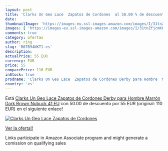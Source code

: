 ```yaml
---
layout: post
title: 'Clarks Un Geo Lace  Zapatos de Cordones  al 50.00 % de descuento'
date: 
thumbnailImage: 'https://images-eu.ssl-images-amazon.com/images/I/31tnZfjcmKL._SL200_.jpg'
images: [ 'https://images-eu.ssl-images-amazon.com/images/I/31tnZfjcmKL._SL200_.jpg' ]
comments: true
category: ofertas
author: ring
slug: 'B07B94NKT1-es'
description:
actualPrice: 55 EUR
currency: EUR
price: 55
comparePrice: 110 EUR
inStock: true
prodname: 'Clarks Un Geo Lace  Zapatos de Cordones Derby para Hombre  Marrón  Dark Brown Nubuck   41 EU'
country: 'es'
---
```


Está [Clarks Un Geo Lace  Zapatos de Cordones Derby para Hombre  Marrón  Dark Brown Nubuck   41 EU](https://www.amazon.es/dp/B07B94NKT1/?tag=tolees-21) con 50.00 de descuento por 55 EUR (original: 110 EUR) en el siguiente enlace!

[![Clarks Un Geo Lace  Zapatos de Cordones ](https://images-eu.ssl-images-amazon.com/images/I/31tnZfjcmKL._SL200_.jpg)](https://www.amazon.es/dp/B07B94NKT1/?tag=tolees-21)

[Ver la oferta!!](https://www.amazon.es/dp/B07B94NKT1/?tag=tolees-21)

Links participate in Amazon Associate program and might generate a comission on qualifying sales


